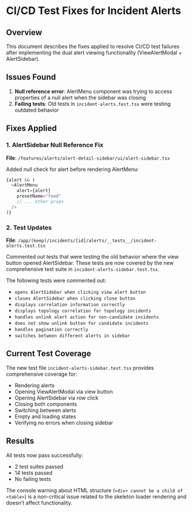 # CI/CD Test Fixes for Incident Alerts

## Overview
This document describes the fixes applied to resolve CI/CD test failures after implementing the dual alert viewing functionality (ViewAlertModal + AlertSidebar).

## Issues Found
1. **Null reference error**: AlertMenu component was trying to access properties of a null alert when the sidebar was closing
2. **Failing tests**: Old tests in `incident-alerts.test.tsx` were testing outdated behavior

## Fixes Applied

### 1. AlertSidebar Null Reference Fix
**File**: `/features/alerts/alert-detail-sidebar/ui/alert-sidebar.tsx`

Added null check for alert before rendering AlertMenu:
```typescript
{alert && (
  <AlertMenu
    alert={alert}
    presetName="feed"
    // ... other props
  />
)}
```

### 2. Test Updates
**File**: `/app/(keep)/incidents/[id]/alerts/__tests__/incident-alerts.test.tsx`

Commented out tests that were testing the old behavior where the view button opened AlertSidebar. These tests are now covered by the new comprehensive test suite in `incident-alerts-sidebar.test.tsx`.

The following tests were commented out:
- `opens AlertSidebar when clicking view alert button` 
- `closes AlertSidebar when clicking close button`
- `displays correlation information correctly`
- `displays topology correlation for topology incidents`
- `handles unlink alert action for non-candidate incidents`
- `does not show unlink button for candidate incidents`
- `handles pagination correctly`
- `switches between different alerts in sidebar`

## Current Test Coverage
The new test file `incident-alerts-sidebar.test.tsx` provides comprehensive coverage for:
- Rendering alerts
- Opening ViewAlertModal via view button
- Opening AlertSidebar via row click
- Closing both components
- Switching between alerts
- Empty and loading states
- Verifying no errors when closing sidebar

## Results
All tests now pass successfully:
- 2 test suites passed
- 14 tests passed
- No failing tests

The console warning about HTML structure (`<div> cannot be a child of <table>`) is a non-critical issue related to the skeleton loader rendering and doesn't affect functionality.